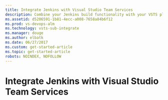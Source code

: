 ```yaml
---
title: Integrate Jenkins with Visual Studio Team Services
description: Combine your Jenkins build functionality with your VSTS platform.
ms.assetid: d5206591-1b81-4ecc-a008-7658a84b6f12
ms.prod: vs-devops-alm
ms.technology: vsts-sub-integrate
ms.manager: douge
ms.author: elbatk
ms.date: 06/27/2017
ms.custom: get-started-article
ms.topic: get-started-article
robots: NOINDEX, NOFOLLOW
---
```


# Integrate Jenkins with Visual Studio Team Services

